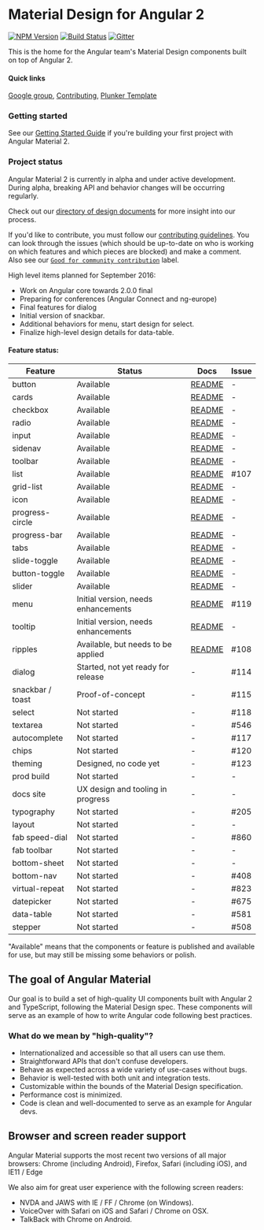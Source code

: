 # Material Design for Angular 2
[![NPM Version](https://badge.fury.io/js/%40angular2-material%2Fcore.svg)](https://www.npmjs.com/package/%2540angular2-material%2Fcore)
[![Build Status](https://travis-ci.org/angular/material2.svg?branch=master)](https://travis-ci.org/angular/material2)
[![Gitter](https://badges.gitter.im/angular/material2.svg)](https://gitter.im/angular/material2?utm_source=badge&utm_medium=badge&utm_campaign=pr-badge)

This is the home for the Angular team's Material Design components built on top of Angular 2.

#### Quick links
[Google group](https://groups.google.com/forum/#!forum/angular-material2),
[Contributing](https://github.com/angular/material2/blob/master/CONTRIBUTING.md),
[Plunker Template](http://plnkr.co/edit/o077B6uEiiIgkC0S06dd?p=preview)

### Getting started 

See our [Getting Started Guide](https://github.com/angular/material2/blob/master/GETTING_STARTED.md)
if you're building your first project with Angular Material 2.

### Project status
Angular Material 2 is currently in alpha and under active development. 
During alpha, breaking API and behavior changes will be occurring regularly.

Check out our [directory of design documents](https://github.com/angular/material2/wiki/Design-doc-directory) 
for more insight into our process.

If you'd like to contribute, you must follow our [contributing guidelines](https://github.com/angular/material2/blob/master/CONTRIBUTING.md). 
You can look through the issues (which should be up-to-date on who is working on which features 
and which pieces are blocked) and make a comment. 
Also see our [`Good for community contribution`](https://github.com/angular/material2/issues?q=is%3Aissue+is%3Aopen+label%3A%22good+for+community+contribution%22) 
label.

High level items planned for September 2016:
* Work on Angular core towards 2.0.0 final
* Preparing for conferences (Angular Connect and ng-europe)
* Final features for dialog
* Initial version of snackbar.
* Additional behaviors for menu, start design for select.
* Finalize high-level design details for data-table.


#### Feature status:

| Feature          | Status                              | Docs         | Issue  |
|------------------|-------------------------------------|--------------|--------|
| button           |                           Available | [README][1]  |      - |
| cards            |                           Available | [README][2]  |      - |
| checkbox         |                           Available | [README][3]  |      - |
| radio            |                           Available | [README][4]  |      - |
| input            |                           Available | [README][5]  |      - |
| sidenav          |                           Available | [README][6]  |      - |
| toolbar          |                           Available | [README][7]  |      - |
| list             |                           Available | [README][8]  |   #107 |
| grid-list        |                           Available | [README][9]  |      - |
| icon             |                           Available | [README][10] |      - |
| progress-circle  |                           Available | [README][11] |      - |
| progress-bar     |                           Available | [README][12] |      - |
| tabs             |                           Available | [README][13] |      - |
| slide-toggle     |                           Available | [README][14] |      - |
| button-toggle    |                           Available | [README][15] |      - |
| slider           |                           Available | [README][16] |      - |
| menu             | Initial version, needs enhancements | [README][17] |   #119 |
| tooltip          | Initial version, needs enhancements | [README][18] |      - |
| ripples          |  Available, but needs to be applied | [README][19] |   #108 |
| dialog           |  Started, not yet ready for release |           -  |   #114 |
| snackbar / toast |                    Proof-of-concept |           -  |   #115 |
| select           |                         Not started |           -  |   #118 |
| textarea         |                         Not started |           -  |   #546 |
| autocomplete     |                         Not started |           -  |   #117 |
| chips            |                         Not started |           -  |   #120 |
| theming          |               Designed, no code yet |           -  |   #123 |
| prod build       |                         Not started |           -  |      - |
| docs site        |   UX design and tooling in progress |           -  |      - |
| typography       |                         Not started |           -  |   #205 |
| layout           |                         Not started |           -  |      - |
| fab speed-dial   |                         Not started |           -  |   #860 |
| fab toolbar      |                         Not started |           -  |      - |
| bottom-sheet     |                         Not started |           -  |      - |
| bottom-nav       |                         Not started |           -  |   #408 |
| virtual-repeat   |                         Not started |           -  |   #823 |
| datepicker       |                         Not started |           -  |   #675 |
| data-table       |                         Not started |           -  |   #581 |
| stepper          |                         Not started |           -  |   #508 |

 [1]: https://github.com/angular/material2/blob/master/src/lib/button/README.md
 [2]: https://github.com/angular/material2/blob/master/src/lib/card/README.md
 [3]: https://github.com/angular/material2/blob/master/src/lib/checkbox/README.md
 [4]: https://github.com/angular/material2/blob/master/src/lib/radio/README.md
 [5]: https://github.com/angular/material2/blob/master/src/lib/input/README.md
 [6]: https://github.com/angular/material2/blob/master/src/lib/sidenav/README.md
 [7]: https://github.com/angular/material2/blob/master/src/lib/toolbar/README.md
 [8]: https://github.com/angular/material2/blob/master/src/lib/list/README.md
 [9]: https://github.com/angular/material2/blob/master/src/lib/grid-list/README.md
[10]: https://github.com/angular/material2/blob/master/src/lib/icon/README.md
[11]: https://github.com/angular/material2/blob/master/src/lib/progress-circle/README.md
[12]: https://github.com/angular/material2/blob/master/src/lib/progress-bar/README.md
[13]: https://github.com/angular/material2/blob/master/src/lib/tabs/README.md
[14]: https://github.com/angular/material2/blob/master/src/lib/slide-toggle/README.md
[15]: https://github.com/angular/material2/blob/master/src/lib/button-toggle/README.md
[16]: https://github.com/angular/material2/blob/master/src/lib/slider/README.md
[17]: https://github.com/angular/material2/blob/master/src/lib/menu/README.md
[18]: https://github.com/angular/material2/blob/master/src/lib/tooltip/README.md
[19]: https://github.com/angular/material2/blob/master/src/lib/core/ripple/README.md


"Available" means that the components or feature is published and available for use, but may still
be missing some behaviors or polish.

## The goal of Angular Material
Our goal is to build a set of high-quality UI components built with Angular 2 and TypeScript, 
following the Material Design spec. These 
components will serve as an example of how to write Angular code following best practices.

### What do we mean by "high-quality"?
* Internationalized and accessible so that all users can use them.
* Straightforward APIs that don't confuse developers.
* Behave as expected across a wide variety of use-cases without bugs.
* Behavior is well-tested with both unit and integration tests.
* Customizable within the bounds of the Material Design specification.
* Performance cost is minimized.
* Code is clean and well-documented to serve as an example for Angular devs.

## Browser and screen reader support
Angular Material supports the most recent two versions of all major browsers: 
Chrome (including Android), Firefox, Safari (including iOS), and IE11 / Edge

We also aim for great user experience with the following screen readers:
* NVDA and JAWS with IE / FF / Chrome (on Windows).
* VoiceOver with Safari on iOS and Safari / Chrome on OSX.
* TalkBack with Chrome on Android.

